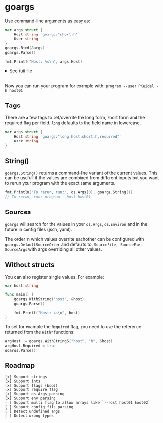 # goargs

Use command-line arguments as easy as:
```go
var args struct {
	Host string `goargs:"short:h"`
	User string
}
goargs.Bind(&args)
goargs.Parse()

fmt.Printf("Host: %s\n", args.Host)
```

<details>
  <summary>See full file</summary>

  ```go
package main

import (
	"fmt"
	"os"

	"github.com/PKeidel/goargs"
)

var args struct {
	Host string `goargs:"short:h"`
	User string
}

func main() {
	goargs.Bind(&args)
	goargs.Parse()

	fmt.Printf("Host: %s\n", args.Host)
	fmt.Printf("User: %s\n", args.User)

	fmt.Println("To rerun, run:", os.Args[0], goargs.String())
}
```
  
</details>

<br>

Now you can run your program for example with: `program --user PKeidel -h host01`

## Tags
There are a few tags to set/overrite the long form, short form and the required flag per field. `long` defaults to the field name in lowercase.
```go
var args struct {
	Host string `goargs:"long:host,short:h,required"`
	User string
}
```

## String()
`goargs.String()` returns a command-line variant of the current values. This can be usefull if the values are combined from different inputs but you want to rerun your program with the exact same arguments.

```go
fmt.Println("To rerun, run:", os.Args[0], goargs.String())
// To rerun, run: program --host host01
```

## Sources
`goargs` will search for the values in your `os.Args`, `os.Environ` and in the future in config files (json, yaml).

The order in which values overrite eachother can be configured with `goargs.DefaultSourceOrder` and defaults to: `SourceFile, SourceEnv, SourceArgs` with args overriding all other values.

## Without structs
You can also register single values. For example:
```go
var host string

func main() {
	goargs.WithString("host", &host)
	goargs.Parse()

	fmt.Printf("Host: %s\n", host)
}
```

To set for example the `Required` flag, you need to use the reference returned from the `With*` functions:
```go
argHost := goargs.WithStringS("host", "h", &host)
argHost.Required = true
goargs.Parse()
```

## Roadmap
```
[x] Support strings
[x] Support ints
[x] Support flags (bool)
[x] Support require flag
[x] Support os.Args parsing
[x] Support env parsing
[ ] Support multi flag to allow arrays like `--host host01 host02`
[ ] Support config file parsing
[ ] Detect undefined args
[ ] Detect wrong types
```